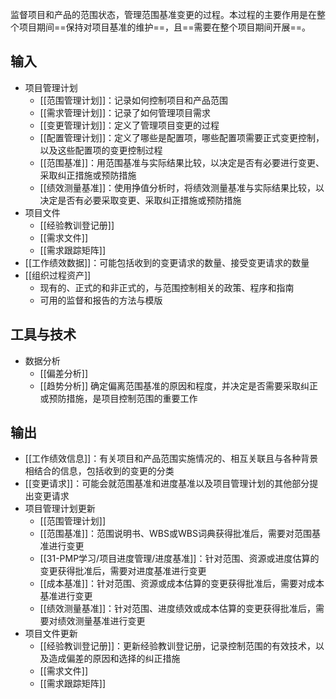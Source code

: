 监督项目和产品的范围状态，管理范围基准变更的过程。本过程的主要作用是在整个项目期间==保持对项目基准的维护==，且==需要在整个项目期间开展==。

## 输入
+ 项目管理计划
	+ [[范围管理计划]]：记录如何控制项目和产品范围
	+ [[需求管理计划]]：记录了如何管理项目需求
	+ [[变更管理计划]]：定义了管理项目变更的过程
	+ [[配置管理计划]]：定义了哪些是配置项，哪些配置项需要正式变更控制，以及这些配置项的变更控制过程
	+ [[范围基准]]：用范围基准与实际结果比较，以决定是否有必要进行变更、采取纠正措施或预防措施
	+ [[绩效测量基准]]：使用挣值分析时，将绩效测量基准与实际结果比较，以决定是否有必要采取变更、采取纠正措施或预防措施
 + 项目文件
	 + [[经验教训登记册]]
	 + [[需求文件]]
	 + [[需求跟踪矩阵]]
+ [[工作绩效数据]]：可能包括收到的变更请求的数量、接受变更请求的数量
+ [[组织过程资产]]
	+ 现有的、正式的和非正式的，与范围控制相关的政策、程序和指南
	+ 可用的监督和报告的方法与模版

## 工具与技术
+ 数据分析
	+ [[偏差分析]]
	+ [[趋势分析]]
确定偏离范围基准的原因和程度，并决定是否需要采取纠正或预防措施，是项目控制范围的重要工作

## 输出
+ [[工作绩效信息]]：有关项目和产品范围实施情况的、相互关联且与各种背景相结合的信息，包括收到的变更的分类
+ [[变更请求]]：可能会就范围基准和进度基准以及项目管理计划的其他部分提出变更请求
+ 项目管理计划更新
	+ [[范围管理计划]]
	+ [[范围基准]]：范围说明书、WBS或WBS词典获得批准后，需要对范围基准进行变更
	+ [[31-PMP学习/项目进度管理/进度基准]]：针对范围、资源或进度估算的变更获得批准后，需要对进度基准进行变更
	+ [[成本基准]]：针对范围、资源或成本估算的变更获得批准后，需要对成本基准进行变更
	+ [[绩效测量基准]]：针对范围、进度绩效或成本估算的变更获得批准后，需要对绩效测量基准进行变更
+ 项目文件更新
	+ [[经验教训登记册]]：更新经验教训登记册，记录控制范围的有效技术，以及造成偏差的原因和选择的纠正措施
	+ [[需求文件]]
	+ [[需求跟踪矩阵]]
